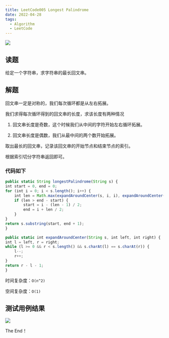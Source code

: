 ```yaml
---
title: LeetCode005 Longest Palindrome
date: 2022-04-28
tags:
  - Algorithm
  - LeetCode
---
```



![](https://peierlong-blog.oss-cn-hongkong.aliyuncs.com/uPic/Longest%20Palindrome.png)

## 读题

给定一个字符串，求字符串的最长回文串。

## 解题

回文串一定是对称的，我们每次循环都是从左右拓展。

我们求得每次循环得到的回文串的长度，求该长度有两种情况

1. 回文串长度是奇数，这个时候我们从中间的字符开始左右循环拓展。

2. 回文串长度是偶数，我们从最中间的两个数开始拓展。

取出最长的回文串，记录该回文串的开始节点和结束节点的索引。

根据索引切分字符串返回即可。

### 代码如下


```jsx
public static String longestPalindrome(String s) {
int start = 0, end = 0;
for (int i = 0; i < s.length(); i++) {
    int len = Math.max(expandAroundCenter(s, i, i), expandAroundCenter(s, i, i + 1));
    if (len > end - start) {
        start = i - (len - 1) / 2;
        end = i + len / 2;
    }
}
return s.substring(start, end + 1);
}

public static int expandAroundCenter(String s, int left, int right) {
int l = left, r = right;
while (l >= 0 && r < s.length() && s.charAt(l) == s.charAt(r)) {
    l--;
    r++;
}
return r - l - 1;
}
```


时间复杂度：`O(n^2)`


空间复杂度：`O(1)`

## 测试用例结果

![](https://peierlong-blog.oss-cn-hongkong.aliyuncs.com/uPic/Longest%20Palindrome%201.png)

The End！
